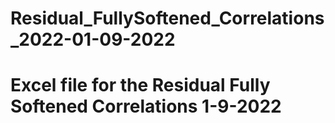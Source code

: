 # Residual_FullySoftened_Correlations_2022-01-09-2022
# Excel file for the Residual Fully Softened Correlations 1-9-2022

